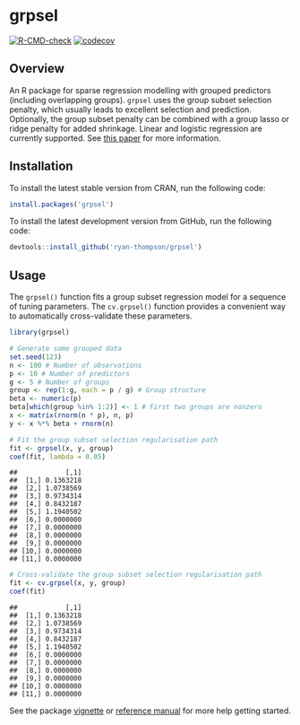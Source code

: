 
# grpsel

[![R-CMD-check](https://github.com/ryan-thompson/grpsel/workflows/R-CMD-check/badge.svg)](https://github.com/ryan-thompson/grpsel/actions)
[![codecov](https://codecov.io/gh/ryan-thompson/grpsel/branch/master/graph/badge.svg)](https://github.com/ryan-thompson/grpsel/actions)

## Overview

An R package for sparse regression modelling with grouped predictors
(including overlapping groups). `grpsel` uses the group subset selection
penalty, which usually leads to excellent selection and prediction.
Optionally, the group subset penalty can be combined with a group lasso
or ridge penalty for added shrinkage. Linear and logistic regression are
currently supported. See [this paper](https://arxiv.org/abs/2105.12081)
for more information.

## Installation

To install the latest stable version from CRAN, run the following code:

``` r
install.packages('grpsel')
```

To install the latest development version from GitHub, run the following
code:

``` r
devtools::install_github('ryan-thompson/grpsel')
```

## Usage

The `grpsel()` function fits a group subset regression model for a
sequence of tuning parameters. The `cv.grpsel()` function provides a
convenient way to automatically cross-validate these parameters.

``` r
library(grpsel)

# Generate some grouped data
set.seed(123)
n <- 100 # Number of observations
p <- 10 # Number of predictors
g <- 5 # Number of groups
group <- rep(1:g, each = p / g) # Group structure
beta <- numeric(p)
beta[which(group %in% 1:2)] <- 1 # First two groups are nonzero
x <- matrix(rnorm(n * p), n, p)
y <- x %*% beta + rnorm(n)

# Fit the group subset selection regularisation path
fit <- grpsel(x, y, group)
coef(fit, lambda = 0.05)
```

    ##            [,1]
    ##  [1,] 0.1363218
    ##  [2,] 1.0738569
    ##  [3,] 0.9734314
    ##  [4,] 0.8432187
    ##  [5,] 1.1940502
    ##  [6,] 0.0000000
    ##  [7,] 0.0000000
    ##  [8,] 0.0000000
    ##  [9,] 0.0000000
    ## [10,] 0.0000000
    ## [11,] 0.0000000

``` r
# Cross-validate the group subset selection regularisation path
fit <- cv.grpsel(x, y, group)
coef(fit)
```

    ##            [,1]
    ##  [1,] 0.1363218
    ##  [2,] 1.0738569
    ##  [3,] 0.9734314
    ##  [4,] 0.8432187
    ##  [5,] 1.1940502
    ##  [6,] 0.0000000
    ##  [7,] 0.0000000
    ##  [8,] 0.0000000
    ##  [9,] 0.0000000
    ## [10,] 0.0000000
    ## [11,] 0.0000000

See the package
[vignette](https://cran.r-project.org/web/packages/grpsel/vignettes/vignette.html)
or [reference
manual](https://cran.r-project.org/web/packages/grpsel/grpsel.pdf) for
more help getting started.
